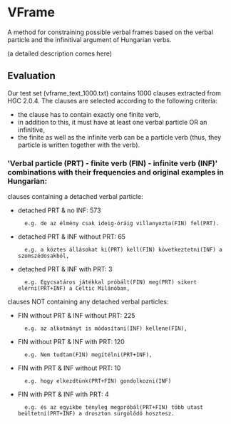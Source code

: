 # VFrame
A method for constraining possible verbal frames based on the verbal particle and the infinitival argument of Hungarian verbs.

(a detailed description comes here)

## Evaluation
Our test set (vframe_text_1000.txt) contains 1000 clauses extracted from HGC 2.0.4. The clauses are selected according to the following criteria:
- the clause has to contain exactly one finite verb,
- in addition to this, it must have at least one verbal particle OR an infinitive,
- the finite as well as the infinite verb can be a particle verb (thus, they particle is written together with the verb).

### 'Verbal particle (PRT) - finite verb (FIN) - infinite verb (INF)' combinations with their frequencies and original examples in Hungarian:
clauses containing a detached verbal particle:
- detached PRT & no INF: 573

        e.g. de az élmény csak ideig-óráig villanyozta(FIN) fel(PRT).
- detached PRT & INF without PRT: 65

        e.g. a köztes állásokat ki(PRT) kell(FIN) következtetni(INF) a szomszédosakból,
- detached PRT & INF with PRT: 3

        e.g. Egycsatáros játékkal próbált(FIN) meg(PRT) sikert elérni(PRT+INF) a Celtic Milánóban,

clauses NOT containing any detached verbal particles:
- FIN without PRT & INF without PRT: 225

        e.g. az alkotmányt is módosítani(INF) kellene(FIN),
- FIN without PRT & INF with PRT: 120

        e.g. Nem tudtam(FIN) megítélni(PRT+INF),
- FIN with PRT & INF without PRT: 10

        e.g. hogy elkezdtünk(PRT+FIN) gondolkozni(INF)
- FIN with PRT & INF with PRT: 4

        e.g. és az egyikbe tényleg megpróbál(PRT+FIN) több utast beültetni(PRT+INF) a droszton sürgölődő hosztesz.
